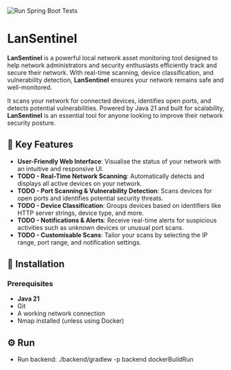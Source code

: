 ![Run Spring Boot Tests](https://github.com/dannyi9/LanSentinel/actions/workflows/run-tests.yml/badge.svg)

# LanSentinel

**LanSentinel** is a powerful local network asset monitoring tool designed to help network administrators and security enthusiasts efficiently track and secure their network. With real-time scanning, device classification, and vulnerability detection, **LanSentinel** ensures your network remains safe and well-monitored.

It scans your network for connected devices, identifies open ports, and detects potential vulnerabilities. Powered by Java 21 and built for scalability, **LanSentinel** is an essential tool for anyone looking to improve their network security posture.

## 🚀 Key Features

- **User-Friendly Web Interface**: Visualise the status of your network with an intuitive and responsive UI.
- **TODO - Real-Time Network Scanning**: Automatically detects and displays all active devices on your network.
- **TODO - Port Scanning & Vulnerability Detection**: Scans devices for open ports and identifies potential security threats.
- **TODO - Device Classification**: Groups devices based on identifiers like HTTP server strings, device type, and more.
- **TODO - Notifications & Alerts**: Receive real-time alerts for suspicious activities such as unknown devices or unusual port scans.
- **TODO - Customisable Scans**: Tailor your scans by selecting the IP range, port range, and notification settings.

## 🔧 Installation

### Prerequisites

- **Java 21**
- Git
- A working network connection
- Nmap installed (unless using Docker)

## ⚙️ Run
- Run backend: ./backend/gradlew -p backend dockerBuildRun